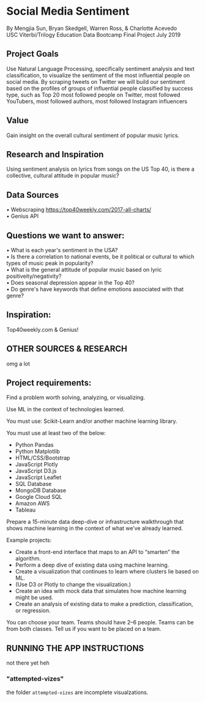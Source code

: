 # Social Media Sentiment
By Mengjia Sun, Bryan Skedgell, Warren Ross, & Charlotte Acevedo <br>
USC Viterbi/Trilogy Education Data Bootcamp Final Project July 2019


## Project Goals
Use Natural Language Processing, specifically sentiment analysis and text classification, to visualize the sentiment of the most influential people on social media. By scraping tweets on Twitter we will build our sentiment based on the profiles of groups of influential people classified by success type, such as Top 20 most followed people on Twitter, most followed YouTubers, most followed authors, most followed Instagram influencers

## Value
Gain insight on the overall cultural sentiment of popular music lyrics.

## Research and Inspiration
Using sentiment analysis on lyrics from songs on the US Top 40, is there a collective, cultural attitude in popular music?  


## Data Sources
• Webscraping https://top40weekly.com/2017-all-charts/ <br>
• Genius API


## Questions we want to answer: 
• What is each year's sentiment in the USA? <br>
• Is there a correlation to national events, be it political or cultural to which types of music peak in popularity? <br> 
• What is the general attitude of popular music based on lyric positiveity/negativity? <br>
• Does seasonal depression appear in the Top 40? <br>
• Do genre's have keywords that define emotions associated with that genre? <br>


## Inspiration:
Top40weekly.com & Genius!


## OTHER SOURCES & RESEARCH
omg a lot

## Project requirements:
Find a problem worth solving, analyzing, or visualizing.

Use ML in the context of technologies learned.

You must use: Scikit-Learn and/or another machine learning library.

You must use at least two of the below:

- Python Pandas
- Python Matplotlib
- HTML/CSS/Bootstrap
- JavaScript Plotly
- JavaScript D3.js
- JavaScript Leaflet
- SQL Database
- MongoDB Database
- Google Cloud SQL
- Amazon AWS
- Tableau


Prepare a 15-minute data deep-dive or infrastructure walkthrough that shows machine learning in the context of what we’ve already learned.

Example projects:
- Create a front-end interface that maps to an API to “smarten” the algorithm.
- Perform a deep dive of existing data using machine learning.
- Create a visualization that continues to learn where clusters lie based on ML.
- (Use D3 or Plotly to change the visualization.)
- Create an idea with mock data that simulates how machine learning might be used.
- Create an analysis of existing data to make a prediction, classification, or regression.


You can choose your team.
Teams should have 2–6 people.
Teams can be from both classes.
Tell us if you want to be placed on a team.


## RUNNING THE APP INSTRUCTIONS
not there yet heh

### "attempted-vizes"
the folder `attempted-vizes` are incomplete visualzations. 
